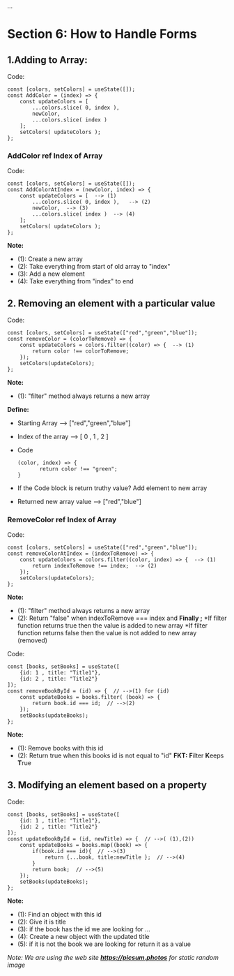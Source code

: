 
...
# Section 6: How to Handle Forms
## 1.Adding to Array:
Code:

    const [colors, setColors] = useState([]);   
    const AddColor = (index) => { 
        const updateColors = [
            ...colors.slice( 0, index ),
            newColor,
            ...colors.slice( index )
        ];
        setColors( updateColors ); 
    };

### AddColor ref Index of Array
Code:

    const [colors, setColors] = useState([]);  
    const AddColorAtIndex = (newColor, index) => { 
        const updateColors = [  --> (1)
            ...colors.slice( 0, index ),   --> (2)
            newColor,  --> (3)
            ...colors.slice( index )  --> (4)
        ];
        setColors( updateColors ); 
    };

**Note:** 
  - (1): Create a new array
  - (2): Take everything from start of old array to "index" 
  - (3): Add a new element
  - (4): Take everything from "index" to  end

## 2. Removing an element with a particular value
 Code:

    const [colors, setColors] = useState(["red","green","blue"]);
    const removeColor = (colorToRemove) => { 
        const updateColors = colors.filter((color) => {  --> (1)
            return color !== colorToRemove;
        }); 
        setColors(updateColors);
    }; 

**Note:** 
  - (1): "filter" method always returns a new array

**Define:** 
  - Starting Array     -->    ["red","green","blue"]
  - Index of the array -->    [ 0  , 1 , 2 ]
  - Code                      
        
        (color, index) => {
               return color !== "green"; 
        }
  - If the Code block is return truthy value? Add element to new array
  - Returned new array value --> ["red","blue"]       

### RemoveColor ref Index of Array
 Code:

    const [colors, setColors] = useState(["red","green","blue"]);
    const removeColorAtIndex = (indexToRemove) => { 
        const updateColors = colors.filter((color, index) => {  --> (1)
            return indexToRemove !== index;  --> (2)
        }); 
        setColors(updateColors);
    }; 

**Note:** 
  - (1): "filter" method always returns a new array
  - (2): Return "false" when indexToRemove === index and **Finally ;**
        *If filter function returns true then the value is added to new array
        *If filter function returns false then the value is not added to new array (removed)  

Code:
    
    const [books, setBooks] = useState([
        {id: 1 , title: "Title1"},
        {id: 2 , title: "Title2"}
    ]);
    const removeBookById = (id) => {  // -->(1) for (id) 
        const updateBooks = books.filter( (book) => {
            return book.id === id;  // -->(2)
        }); 
        setBooks(updateBooks);
    }; 


**Note:** 
  - (1): Remove books with this id
  - (2): Return true when this books id is not equal to "id" **FKT:**       **F**ilter **K**eeps **T**rue 

## 3. Modifying an element based on a property

Code:
    

    const [books, setBooks] = useState([
        {id: 1 , title: "Title1"},
        {id: 2 , title: "Title2"}
    ]);
    const updateBookById = (id, newTitle) => {  // -->( (1),(2))
        const updateBooks = books.map((book) => {
            if(book.id === id){  // -->(3)
                return {...book, title:newTitle };  // -->(4)
            }
            return book;  // -->(5)
        }); 
        setBooks(updateBooks);
    }; 


**Note:** 
  - (1): Find an object with this id
  - (2): Give it is title 
  - (3): if the book has the id we are looking for ...
  - (4): Create a new object with the updated title
  - (5): if it is not the book we are looking for return it as a value

*Note: We are using the web site **https://picsum.photos** for static random image* 
